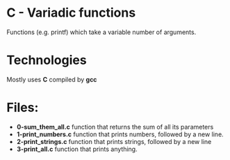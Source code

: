 # C - Variadic functions

Functions (e.g. printf) which take a variable number of arguments.

# Technologies

Mostly uses **C** 
compiled by **gcc**

# Files:

+ **0-sum_them_all.c** function that returns the sum of all its parameters
+ **1-print_numbers.c**  function that prints numbers, followed by a new line.
+ **2-print_strings.c** function that prints strings, followed by a new line
+ **3-print_all.c** function that prints anything.
